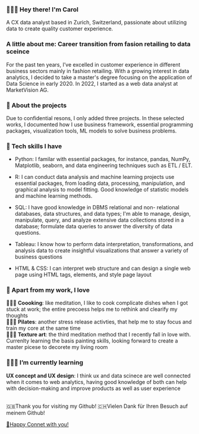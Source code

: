 ### 💁🏻‍♀️ Hey there! I'm Carol
A CX data analyst based in Zurich, Switzerland, passionate about utilizing data to create quality customer experience. 

### A little about me: Career transition from fasion retailing to data sceince
For the past ten years, I’ve excelled in customer experience in different business sectors mainly in fashion retailing. With a growing interest in data analytics, I decided to take a master's degree focusing on the application of Data Science in early 2020. In 2022, I started as a web data analyst at MarketVision AG.

### 🔭 About the projects
Due to confidential resons,  I only added three projects. In these selected works, I documented how I use business framework, essential programming packages, visualization tools, ML models to solve business problems.
 
### 🔧 Tech skills I have
  - Python: I familar with essential packages, for instance, pandas, NumPy, Matplotlib, seaborn, and data engineering techniques such as ETL / ELT.
  
  - R: I can conduct data analysis and machine learning projects use essential packages, from loading data, processing, manipulation, and graphical analysis to model fitting. Good knowledge of statistic models and machine learning methods.
  
  - SQL: I have good knowledge in DBMS relational and non- relational databases, data structures, and data types; I'm able to manage, design, manipulate, query, and analyze extensive data collections stored in a database; formulate data queries to answer the diversity of data questions.
  
  - Tableau: I know how to perform data interpretation, transformations, and analysis data to create insightful visualizations that answer a variety of business questions
  
  - HTML & CSS: I can interpret web structure and can design a single web page using HTML tags, elements, and style page layout

### 👯 Apart from my work, I love 
👩🏻‍🍳 **Coooking**: like meditation, I like to cook complicate dishes when I got stuck at work; the entire precoess helps me to rethink and  clearify my thoughts
<br>
🧘🏻‍♀️ **Pilates**: another stress release activties, that help me to stay focus and train my core at the same time
<br>
👩🏻‍🎨 **Texture art**: the third meditation method that I recently fall in love with. Currenlty learning the basis painting skills, looking forward to create a master picese to decorete my living room 


### 👩🏻‍💻 I’m currently learning

**UX concept and UX design**: I think ux and data scinece are well connected when it comes to web analytics, having good knowledge of both can help with decision-making and improve products as well as user experience

<br>
🇬🇧Thank you for visiting my Github! 🇨🇭Vielen Dank für Ihren Besuch auf meinem Github!

[👋Happy Connet with you!](www.linkedin.com/in/carolwyhsu)

<!--
**hsuwanying/hsuwanying** is a ✨ _special_ ✨ repository because its `README.md` (this file) appears on your GitHub profile.

